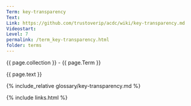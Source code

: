 ```yaml
---
Term: key-transparency
Text: 
Link: https://github.com/trustoverip/acdc/wiki/key-transparency.md
Videostart: 
Level: 7
permalink: /term_key-transparency.html
folder: terms
---
```


{{ page.collection }} - {{ page.Term }}

   {{ page.text }}

{% include_relative glossary/key-transparency.md %}

 {% include links.html %} 
